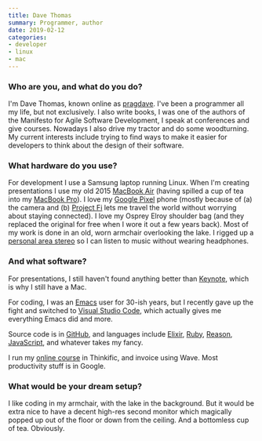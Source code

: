 ```yaml
---
title: Dave Thomas
summary: Programmer, author
date: 2019-02-12
categories:
- developer
- linux
- mac
---
```


### Who are you, and what do you do?

I'm Dave Thomas, known online as [pragdave](https://pragdave.me/ "Dave's website."). I've been a programmer all my life, but not exclusively. I also write books, I was one of the authors of the Manifesto for Agile Software Development, I speak at conferences and give courses. Nowadays I also drive my tractor and do some woodturning. My current interests include trying to find ways to make it easier for developers to think about the design of their software.

### What hardware do you use?

For development I use a Samsung laptop running Linux. When I'm creating presentations I use my old 2015 [MacBook Air][macbook-air] (having spilled a cup of tea into my [MacBook Pro][macbook-pro]). I love my [Google Pixel][pixel] phone (mostly because of (a) the camera and (b) [Project Fi][google-fi] lets me travel the world without worrying about staying connected). I love my Osprey Elroy shoulder bag (and they replaced the original for free when I wore it out a few years back). Most of my work is done in an old, worn armchair overlooking the lake. I rigged up a [personal area stereo](https://pragdave.me/blog/2015/08/06/personal-area-stereo.html "Dave's post about his personal area stereo setup.") so I can listen to music without wearing headphones.

### And what software?

For presentations, I still haven't found anything better than [Keynote][], which is why I still have a Mac.

For coding, I was an [Emacs][] user for 30-ish years, but I recently gave up the fight and switched to [Visual Studio Code][visual-studio-code], which actually gives me everything Emacs did and more.

Source code is in [GitHub][], and languages include [Elixir][], [Ruby][], [Reason][reason.2], [JavaScript][], and whatever takes my fancy.

I run my [online course](http://codestool.coding-gnome.com/ "Dave's programming courses.") in Thinkific, and invoice using Wave. Most productivity stuff is in Google.

### What would be your dream setup?

I like coding in my armchair, with the lake in the background. But it would be extra nice to have a decent high-res second monitor which magically popped up out of the floor or down from the ceiling. And a bottomless cup of tea. Obviously.

[elixir]: https://elixir-lang.org/ "A functional programming language."
[emacs]: http://www.gnu.org/software/emacs/ "A free open-source text editor."
[github]: https://github.com/ "A Git code repository service."
[google-fi]: https://en.wikipedia.org/wiki/Google_Fi "A cellular/wifi networking service."
[javascript]: https://en.wikipedia.org/wiki/JavaScript "An interpreted scripting language."
[keynote]: https://www.apple.com/keynote/ "Presentation software for the Mac."
[macbook-air]: https://www.apple.com/macbook-air/ "A very thin laptop."
[macbook-pro]: https://www.apple.com/macbook-pro/ "A laptop."
[pixel]: https://store.google.com/product/pixel_phone?hl=ja "A 5 inch Android smartphone."
[reason.2]: https://reasonml.github.io/ "A flavour of OCaml targeted at JavaScript developers."
[ruby]: https://www.ruby-lang.org/en/ "An interpreted scripting language."
[visual-studio-code]: https://code.visualstudio.com/ "A development IDE."
